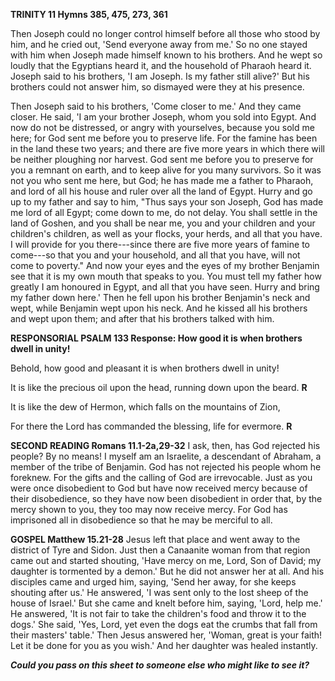 **TRINITY 11 Hymns 385, 475, 273, 361**

Then Joseph could no longer control himself before all those who stood
by him, and he cried out, 'Send everyone away from me.' So no one stayed
with him when Joseph made himself known to his brothers. And he wept so
loudly that the Egyptians heard it, and the household of Pharaoh heard
it. Joseph said to his brothers, 'I am Joseph. Is my father still
alive?' But his brothers could not answer him, so dismayed were they at
his presence.

Then Joseph said to his brothers, 'Come closer to me.' And they came
closer. He said, 'I am your brother Joseph, whom you sold into
Egypt. And now do not be distressed, or angry with yourselves, because
you sold me here; for God sent me before you to preserve life. For the
famine has been in the land these two years; and there are five more
years in which there will be neither ploughing nor harvest. God sent me
before you to preserve for you a remnant on earth, and to keep alive for
you many survivors. So it was not you who sent me here, but God; he has
made me a father to Pharaoh, and lord of all his house and ruler over
all the land of Egypt. Hurry and go up to my father and say to him,
"Thus says your son Joseph, God has made me lord of all Egypt; come down
to me, do not delay. You shall settle in the land of Goshen, and you
shall be near me, you and your children and your children's children, as
well as your flocks, your herds, and all that you have. I will provide
for you there---since there are five more years of famine to come---so
that you and your household, and all that you have, will not come to
poverty." And now your eyes and the eyes of my brother Benjamin see that
it is my own mouth that speaks to you. You must tell my father how
greatly I am honoured in Egypt, and all that you have seen. Hurry and
bring my father down here.' Then he fell upon his brother Benjamin's
neck and wept, while Benjamin wept upon his neck. And he kissed all his
brothers and wept upon them; and after that his brothers talked with
him.

**RESPONSORIAL PSALM 133 Response: How good it is when brothers dwell in
unity!**

Behold, how good and pleasant it is when brothers dwell in unity!

It is like the precious oil upon the head, running down upon the beard.
**R**

It is like the dew of Hermon, which falls on the mountains of Zion,

For there the Lord has commanded the blessing, life for evermore. **R**

**SECOND READING Romans 11.1-2a,29-32** I ask, then, has God rejected
his people? By no means! I myself am an Israelite, a descendant of
Abraham, a member of the tribe of Benjamin. God has not rejected his
people whom he foreknew. For the gifts and the calling of God are
irrevocable. Just as you were once disobedient to God but have now
received mercy because of their disobedience, so they have now been
disobedient in order that, by the mercy shown to you, they too may now
receive mercy. For God has imprisoned all in disobedience so that he may
be merciful to all.

**GOSPEL Matthew 15.21-28** Jesus left that place and went away to the
district of Tyre and Sidon. Just then a Canaanite woman from that region
came out and started shouting, 'Have mercy on me, Lord, Son of David; my
daughter is tormented by a demon.' But he did not answer her at all. And
his disciples came and urged him, saying, 'Send her away, for she keeps
shouting after us.' He answered, 'I was sent only to the lost sheep of
the house of Israel.' But she came and knelt before him, saying, 'Lord,
help me.' He answered, 'It is not fair to take the children's food and
throw it to the dogs.' She said, 'Yes, Lord, yet even the dogs eat the
crumbs that fall from their masters' table.' Then Jesus answered her,
'Woman, great is your faith! Let it be done for you as you wish.' And
her daughter was healed instantly.

***Could you pass on this sheet to someone else who might like to see
it?***

